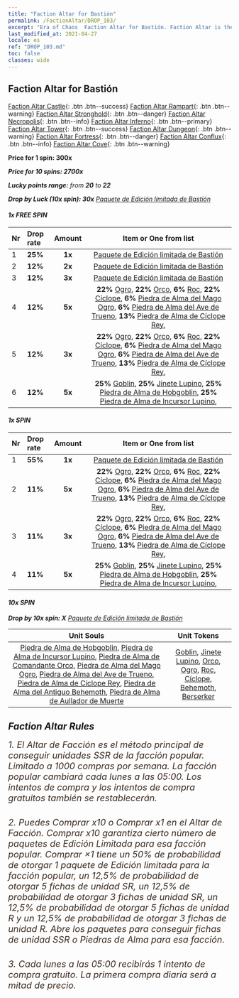 ```yaml
---
title: "Faction Altar for Bastión"
permalink: /FactionAltar/DROP_103/
excerpt: "Era of Chaos  Faction Altar for Bastión. Faction Altar is the primary method for obtaining SSR units from the popular faction. Limited to 1,000 purchases each week. The popular faction changes at 05:00 every Monday. Purchase attempts and free purchase attempts will also reset then."
last_modified_at: 2021-04-27
locale: es
ref: "DROP_103.md"
toc: false
classes: wide
---
```


##  Faction Altar for **Bastión**

  [Faction Altar Castle](/es/FactionAltar/DROP_101/){: .btn .btn--success} [Faction Altar Rampart](/es/FactionAltar/DROP_102/){: .btn .btn--warning} [Faction Altar Stronghold](/es/FactionAltar/DROP_103/){: .btn .btn--danger} [Faction Altar Necropolis](/es/FactionAltar/DROP_104/){: .btn .btn--info} [Faction Altar Inferno](/es/FactionAltar/DROP_105/){: .btn .btn--primary} [Faction Altar Tower](/es/FactionAltar/DROP_106/){: .btn .btn--success} [Faction Altar Dungeon](/es/FactionAltar/DROP_107/){: .btn .btn--warning} [Faction Altar Fortress](/es/FactionAltar/DROP_108/){: .btn .btn--danger} [Faction Altar Conflux](/es/FactionAltar/DROP_109/){: .btn .btn--info} [Faction Altar Cove](/es/FactionAltar/DROP_112/){: .btn .btn--warning} 

  **Price for 1 spin: 300x** <i class="fas fa-gem"/>

  **Price for 10 spins: 2700x** <i class="fas fa-gem"/>

  **Lucky points range:** from **20** to **22**

  **Drop by Luck (10x spin): 30x** [Paquete de Edición limitada de Bastión](/ItemsES/con_2140/)

####  1x FREE SPIN 

  |    Nr    |  Drop rate  |  Amount   |   Item or One from list  |
  |:---------|:------------|:---------:|:------------------------:|
  | 1 | **25%** | **1x** | [Paquete de Edición limitada de Bastión](/ItemsES/con_2140/) |
  | 2 | **12%** | **2x** | [Paquete de Edición limitada de Bastión](/ItemsES/con_2140/) |
  | 3 | **12%** | **3x** | [Paquete de Edición limitada de Bastión](/ItemsES/con_2140/) |
  | 4 | **12%** | **5x** |  **22%** [Ogro](/ItemsES/unt_220/),  **22%** [Orco](/ItemsES/unt_219/),  **6%** [Roc](/ItemsES/unt_221/),  **22%** [Cíclope](/ItemsES/unt_222/),  **6%** [Piedra de Alma del Mago Ogro](/ItemsES/unt_308/),  **6%** [Piedra de Alma del Ave de Trueno](/ItemsES/unt_309/),  **13%** [Piedra de Alma de Cíclope Rey](/ItemsES/unt_310/),  |
  | 5 | **12%** | **3x** |  **22%** [Ogro](/ItemsES/unt_220/),  **22%** [Orco](/ItemsES/unt_219/),  **6%** [Roc](/ItemsES/unt_221/),  **22%** [Cíclope](/ItemsES/unt_222/),  **6%** [Piedra de Alma del Mago Ogro](/ItemsES/unt_308/),  **6%** [Piedra de Alma del Ave de Trueno](/ItemsES/unt_309/),  **13%** [Piedra de Alma de Cíclope Rey](/ItemsES/unt_310/),  |
  | 6 | **12%** | **5x** |  **25%** [Goblin](/ItemsES/unt_217/),  **25%** [Jinete Lupino](/ItemsES/unt_218/),  **25%** [Piedra de Alma de Hobgoblin](/ItemsES/unt_305/),  **25%** [Piedra de Alma de Incursor Lupino](/ItemsES/unt_306/),  |


####  1x SPIN 

  |    Nr    |  Drop rate  |  Amount   |   Item or One from list  |
  |:---------|:------------|:---------:|:------------------------:|
  | 1 | **55%** | **1x** | [Paquete de Edición limitada de Bastión](/ItemsES/con_2140/) |
  | 2 | **11%** | **5x** |  **22%** [Ogro](/ItemsES/unt_220/),  **22%** [Orco](/ItemsES/unt_219/),  **6%** [Roc](/ItemsES/unt_221/),  **22%** [Cíclope](/ItemsES/unt_222/),  **6%** [Piedra de Alma del Mago Ogro](/ItemsES/unt_308/),  **6%** [Piedra de Alma del Ave de Trueno](/ItemsES/unt_309/),  **13%** [Piedra de Alma de Cíclope Rey](/ItemsES/unt_310/),  |
  | 3 | **11%** | **3x** |  **22%** [Ogro](/ItemsES/unt_220/),  **22%** [Orco](/ItemsES/unt_219/),  **6%** [Roc](/ItemsES/unt_221/),  **22%** [Cíclope](/ItemsES/unt_222/),  **6%** [Piedra de Alma del Mago Ogro](/ItemsES/unt_308/),  **6%** [Piedra de Alma del Ave de Trueno](/ItemsES/unt_309/),  **13%** [Piedra de Alma de Cíclope Rey](/ItemsES/unt_310/),  |
  | 4 | **11%** | **5x** |  **25%** [Goblin](/ItemsES/unt_217/),  **25%** [Jinete Lupino](/ItemsES/unt_218/),  **25%** [Piedra de Alma de Hobgoblin](/ItemsES/unt_305/),  **25%** [Piedra de Alma de Incursor Lupino](/ItemsES/unt_306/),  |


####  10x SPIN 

  **Drop by 10x spin: X** [Paquete de Edición limitada de Bastión](/ItemsES/con_2140/)

  |    Unit Souls    |  Unit Tokens  |
  |:----------------:|:-------------:|
  | [Piedra de Alma de Hobgoblin](/ItemsES/unt_305/), [Piedra de Alma de Incursor Lupino](/ItemsES/unt_306/), [Piedra de Alma de Comandante Orco](/ItemsES/unt_307/), [Piedra de Alma del Mago Ogro](/ItemsES/unt_308/), [Piedra de Alma del Ave de Trueno](/ItemsES/unt_309/), [Piedra de Alma de Cíclope Rey](/ItemsES/unt_310/), [Piedra de Alma del Antiguo Behemoth](/ItemsES/unt_311/), [Piedra de Alma de Aullador de Muerte](/ItemsES/unt_312/) | [Goblin](/ItemsES/unt_217/), [Jinete Lupino](/ItemsES/unt_218/), [Orco](/ItemsES/unt_219/), [Ogro](/ItemsES/unt_220/), [Roc](/ItemsES/unt_221/), [Cíclope](/ItemsES/unt_222/), [Behemoth](/ItemsES/unt_223/), [Berserker](/ItemsES/unt_224/) |



## Faction Altar Rules

  <span style="color: #3c2a1e;font-size:20px">1. El Altar de Facción es el método principal de conseguir unidades SSR de la facción popular. Limitado a 1000 compras por semana. La facción popular cambiará cada lunes a las 05:00. Los intentos de compra y los intentos de compra gratuitos también se restablecerán. </span><br/>

<br/>  <span style="color: #3c2a1e;font-size:20px">2. Puedes Comprar x10 o Comprar x1 en el Altar de Facción. Comprar x10 garantiza cierto número de paquetes de Edición Limitada para esa facción popular. Comprar ×1 tiene un 50% de probabilidad de otorgar 1 paquete de Edición limitada para la facción popular, un 12,5% de probabilidad de otorgar 5 fichas de unidad SR, un 12,5% de probabilidad de otorgar 3 fichas de unidad SR, un 12,5% de probabilidad de otorgar 5 fichas de unidad R y un 12,5% de probabilidad de otorgar 3 fichas de unidad R. Abre los paquetes para conseguir fichas de unidad SSR o Piedras de Alma para esa facción.</span>

<br/>  <span style="color: #3c2a1e;font-size:20px">3. Cada lunes a las 05:00 recibirás 1 intento de compra gratuito. La primera compra diaria será a mitad de precio.</span><br/>

<br/>